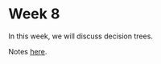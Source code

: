 # Week 8

In this week, we will discuss decision trees.

Notes [here](https://docs.google.com/presentation/d/e/2PACX-1vTZYHPEkvDkg_RefLaFLozkWtGRB8x8XKA3RkHCUF0fg7E1yA6RwMr_q1jFQ-4k_LMx8YTwcXiP7Nko/pub?start=false&loop=false&delayms=60000).
